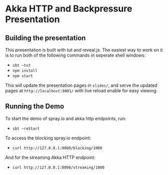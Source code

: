 # Akka HTTP and Backpressure Presentation

## Building the presentation

This presentation is built with tut and reveal.js. The easiest way to work on it
is to run both of the following commands in seperate shell windows:

- `sbt ~tut`
- `npm install`
- `npm start`

This will update the presentation pages in `slides/`, and serve the updated
pages at `http://localhost:8001/` with live reload enable for easy viewing.

## Running the Demo

To start the demo of spray.io and akka http endpoints, run:

- `sbt ~reStart`

To access the blocking spray.io endpoint:

- `curl http://127.0.0.1:8080/blocking/1000`

And for the streaming Akka HTTP endpoint:

- `curl http://127.0.0.1:8090/streaming/1000`
